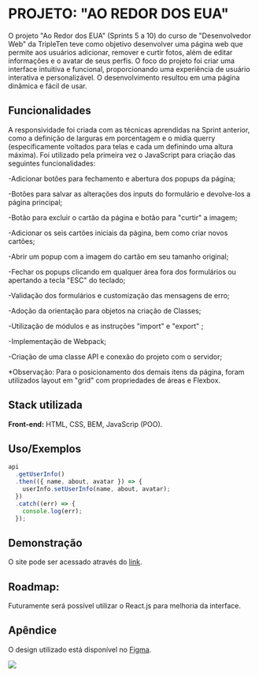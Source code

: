 
# PROJETO: "AO REDOR DOS EUA"

O projeto "Ao Redor dos EUA" (Sprints 5 a 10) do curso de "Desenvolvedor Web" da TripleTen teve como objetivo desenvolver uma página web que permite aos usuários adicionar, remover e curtir fotos, além de editar informações e o avatar de seus perfis. O foco do projeto foi criar uma interface intuitiva e funcional, proporcionando uma experiência de usuário interativa e personalizável. O desenvolvimento resultou em uma página dinâmica e fácil de usar. 

## Funcionalidades

A responsividade foi criada com as técnicas aprendidas na Sprint anterior, como a definição de larguras em porcentagem e o midia querry (especificamente voltados para telas e cada um definindo uma altura máxima). Foi utilizado pela primeira vez o JavaScript para criação das seguintes funcionalidades: 



-Adicionar botões para fechamento e abertura dos popups da página;

-Botões para salvar as alterações dos inputs do formulário e devolve-los a página principal;

-Botão para excluir o cartão da página e botão para "curtir" a imagem;

-Adicionar os seis cartões iniciais da página, bem como criar novos cartões;

-Abrir um popup com a imagem do cartão em seu tamanho original;

-Fechar os popups clicando em qualquer área fora dos formulários ou apertando a tecla "ESC" do teclado;

-Validação dos formulários e customização das mensagens de erro;

-Adoção da orientação para objetos na criação de Classes;

-Utilização de módulos e as instruções "import" e "export" ;

-Implementação de Webpack;

-Criação de uma classe API e conexão do projeto com o servidor;

*Observação: Para o posicionamento dos demais itens da página, foram utilizados layout em "grid" com propriedades de áreas e Flexbox.


## Stack utilizada

**Front-end:** HTML, CSS, BEM, JavaScrip (POO).







## Uso/Exemplos

```javascript
api
  .getUserInfo()
  .then(({ name, about, avatar }) => {
    userInfo.setUserInfo(name, about, avatar);
  })
  .catch((err) => {
    console.log(err);
  });

```


## Demonstração

O site pode ser acessado através do [link](https://vinib96.github.io/web_project_around/).
## Roadmap:

Futuramente será possível utilizar o React.js para melhoria da interface.

## Apêndice

O design utilizado está disponível no [Figma](https://www.figma.com/file/e0lUDoBuWEsFCJ9OQKHypo/Web_Brief_Sprint_5_PT-%7C-Ao-redor-dos-EUA.-%7C-desktop-%2B-mobile?type=design&node-id=0-1&t=KyUBYZhXDZZEHVx0-0).



  <img src="https://miro.medium.com/v2/resize:fit:679/1*i8-u-V8LTTbQwTeUwLI_BQ.gif" />

